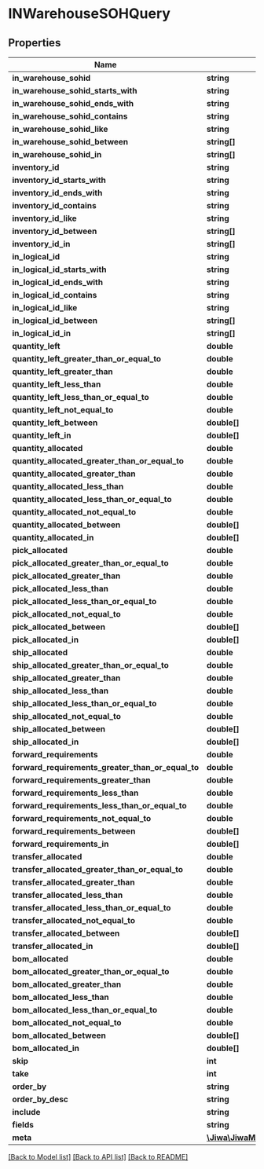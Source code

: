 # INWarehouseSOHQuery

## Properties
Name | Type | Description | Notes
------------ | ------------- | ------------- | -------------
**in_warehouse_sohid** | **string** |  | [optional] 
**in_warehouse_sohid_starts_with** | **string** |  | [optional] 
**in_warehouse_sohid_ends_with** | **string** |  | [optional] 
**in_warehouse_sohid_contains** | **string** |  | [optional] 
**in_warehouse_sohid_like** | **string** |  | [optional] 
**in_warehouse_sohid_between** | **string[]** |  | [optional] 
**in_warehouse_sohid_in** | **string[]** |  | [optional] 
**inventory_id** | **string** |  | [optional] 
**inventory_id_starts_with** | **string** |  | [optional] 
**inventory_id_ends_with** | **string** |  | [optional] 
**inventory_id_contains** | **string** |  | [optional] 
**inventory_id_like** | **string** |  | [optional] 
**inventory_id_between** | **string[]** |  | [optional] 
**inventory_id_in** | **string[]** |  | [optional] 
**in_logical_id** | **string** |  | [optional] 
**in_logical_id_starts_with** | **string** |  | [optional] 
**in_logical_id_ends_with** | **string** |  | [optional] 
**in_logical_id_contains** | **string** |  | [optional] 
**in_logical_id_like** | **string** |  | [optional] 
**in_logical_id_between** | **string[]** |  | [optional] 
**in_logical_id_in** | **string[]** |  | [optional] 
**quantity_left** | **double** |  | [optional] 
**quantity_left_greater_than_or_equal_to** | **double** |  | [optional] 
**quantity_left_greater_than** | **double** |  | [optional] 
**quantity_left_less_than** | **double** |  | [optional] 
**quantity_left_less_than_or_equal_to** | **double** |  | [optional] 
**quantity_left_not_equal_to** | **double** |  | [optional] 
**quantity_left_between** | **double[]** |  | [optional] 
**quantity_left_in** | **double[]** |  | [optional] 
**quantity_allocated** | **double** |  | [optional] 
**quantity_allocated_greater_than_or_equal_to** | **double** |  | [optional] 
**quantity_allocated_greater_than** | **double** |  | [optional] 
**quantity_allocated_less_than** | **double** |  | [optional] 
**quantity_allocated_less_than_or_equal_to** | **double** |  | [optional] 
**quantity_allocated_not_equal_to** | **double** |  | [optional] 
**quantity_allocated_between** | **double[]** |  | [optional] 
**quantity_allocated_in** | **double[]** |  | [optional] 
**pick_allocated** | **double** |  | [optional] 
**pick_allocated_greater_than_or_equal_to** | **double** |  | [optional] 
**pick_allocated_greater_than** | **double** |  | [optional] 
**pick_allocated_less_than** | **double** |  | [optional] 
**pick_allocated_less_than_or_equal_to** | **double** |  | [optional] 
**pick_allocated_not_equal_to** | **double** |  | [optional] 
**pick_allocated_between** | **double[]** |  | [optional] 
**pick_allocated_in** | **double[]** |  | [optional] 
**ship_allocated** | **double** |  | [optional] 
**ship_allocated_greater_than_or_equal_to** | **double** |  | [optional] 
**ship_allocated_greater_than** | **double** |  | [optional] 
**ship_allocated_less_than** | **double** |  | [optional] 
**ship_allocated_less_than_or_equal_to** | **double** |  | [optional] 
**ship_allocated_not_equal_to** | **double** |  | [optional] 
**ship_allocated_between** | **double[]** |  | [optional] 
**ship_allocated_in** | **double[]** |  | [optional] 
**forward_requirements** | **double** |  | [optional] 
**forward_requirements_greater_than_or_equal_to** | **double** |  | [optional] 
**forward_requirements_greater_than** | **double** |  | [optional] 
**forward_requirements_less_than** | **double** |  | [optional] 
**forward_requirements_less_than_or_equal_to** | **double** |  | [optional] 
**forward_requirements_not_equal_to** | **double** |  | [optional] 
**forward_requirements_between** | **double[]** |  | [optional] 
**forward_requirements_in** | **double[]** |  | [optional] 
**transfer_allocated** | **double** |  | [optional] 
**transfer_allocated_greater_than_or_equal_to** | **double** |  | [optional] 
**transfer_allocated_greater_than** | **double** |  | [optional] 
**transfer_allocated_less_than** | **double** |  | [optional] 
**transfer_allocated_less_than_or_equal_to** | **double** |  | [optional] 
**transfer_allocated_not_equal_to** | **double** |  | [optional] 
**transfer_allocated_between** | **double[]** |  | [optional] 
**transfer_allocated_in** | **double[]** |  | [optional] 
**bom_allocated** | **double** |  | [optional] 
**bom_allocated_greater_than_or_equal_to** | **double** |  | [optional] 
**bom_allocated_greater_than** | **double** |  | [optional] 
**bom_allocated_less_than** | **double** |  | [optional] 
**bom_allocated_less_than_or_equal_to** | **double** |  | [optional] 
**bom_allocated_not_equal_to** | **double** |  | [optional] 
**bom_allocated_between** | **double[]** |  | [optional] 
**bom_allocated_in** | **double[]** |  | [optional] 
**skip** | **int** |  | [optional] 
**take** | **int** |  | [optional] 
**order_by** | **string** |  | [optional] 
**order_by_desc** | **string** |  | [optional] 
**include** | **string** |  | [optional] 
**fields** | **string** |  | [optional] 
**meta** | [**\Jiwa\JiwaModel\DictionaryStringString_**](DictionaryStringString_.md) |  | [optional] 

[[Back to Model list]](../README.md#documentation-for-models) [[Back to API list]](../README.md#documentation-for-api-endpoints) [[Back to README]](../README.md)


